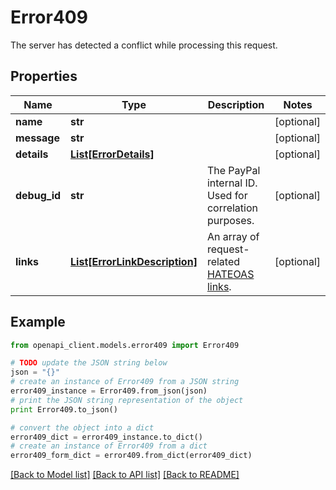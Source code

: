 # Error409

The server has detected a conflict while processing this request.

## Properties

Name | Type | Description | Notes
------------ | ------------- | ------------- | -------------
**name** | **str** |  | [optional] 
**message** | **str** |  | [optional] 
**details** | [**List[ErrorDetails]**](ErrorDetails.md) |  | [optional] 
**debug_id** | **str** | The PayPal internal ID. Used for correlation purposes. | [optional] 
**links** | [**List[ErrorLinkDescription]**](ErrorLinkDescription.md) | An array of request-related [HATEOAS links](https://en.wikipedia.org/wiki/HATEOAS). | [optional] 

## Example

```python
from openapi_client.models.error409 import Error409

# TODO update the JSON string below
json = "{}"
# create an instance of Error409 from a JSON string
error409_instance = Error409.from_json(json)
# print the JSON string representation of the object
print Error409.to_json()

# convert the object into a dict
error409_dict = error409_instance.to_dict()
# create an instance of Error409 from a dict
error409_form_dict = error409.from_dict(error409_dict)
```
[[Back to Model list]](../README.md#documentation-for-models) [[Back to API list]](../README.md#documentation-for-api-endpoints) [[Back to README]](../README.md)


